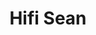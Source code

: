 ---
title: "Hifi Sean"
summary: "Music composer and producer based in UK."
slug: "hifi-sean"
image: "hifi-sean.jpg"
apple_music_artist_url: "https://music.apple.com/gb/artist/hifi-sean/341449868"
wikipedia_url: "none"
---